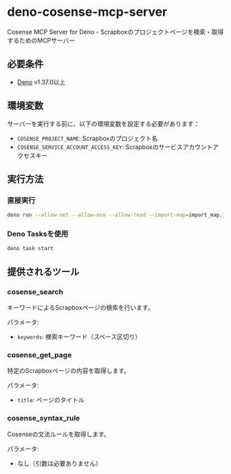 # deno-cosense-mcp-server

Cosense MCP Server for Deno - Scrapboxのプロジェクトページを検索・取得するためのMCPサーバー

## 必要条件

- [Deno](https://deno.land/) v1.37.0以上

## 環境変数

サーバーを実行する前に、以下の環境変数を設定する必要があります：

- `COSENSE_PROJECT_NAME`: Scrapboxのプロジェクト名
- `COSENSE_SERVICE_ACCOUNT_ACCESS_KEY`: Scrapboxのサービスアカウントアクセスキー

## 実行方法

### 直接実行

```bash
deno run --allow-net --allow-env --allow-read --import-map=import_map.json server.ts
```

### Deno Tasksを使用

```bash
deno task start
```

## 提供されるツール

### cosense_search

キーワードによるScrapboxページの検索を行います。

パラメータ:
- `keywords`: 検索キーワード（スペース区切り）

### cosense_get_page

特定のScrapboxページの内容を取得します。

パラメータ:
- `title`: ページのタイトル

### cosense_syntax_rule

Cosenseの文法ルールを取得します。

パラメータ:
- なし（引数は必要ありません）
